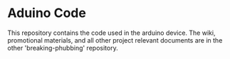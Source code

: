 # Aduino Code

This repository contains the code used in the arduino device. The wiki, promotional materials, and all other project relevant documents are in the other 'breaking-phubbing' repository.
